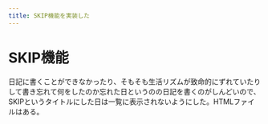 ```yaml
---
title: SKIP機能を実装した
---
```


# SKIP機能

日記に書くことができなかったり、そもそも生活リズムが致命的にずれていたりして書き忘れて何をしたのか忘れた日というのの日記を書くのがしんどいので、SKIPというタイトルにした日は一覧に表示されないようにした。HTMLファイルはある。